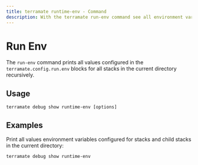 ```yaml
---
title: terramate runtime-env - Command
description: With the terramate run-env command see all environment variables configured for stacks.
---
```


# Run Env


The `run-env` command prints all values configured in the `terramate.config.run.env` blocks for all stacks in the current
directory recursively.

## Usage

`terramate debug show runtime-env [options]`

## Examples

Print all values environment variables configured for stacks and child stacks in the current directory:

```bash
terramate debug show runtime-env
```
